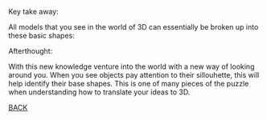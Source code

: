 Key take away:

All models that you see in the world of 3D can essentially be broken up into these basic shapes:

Afterthought:

With this new knowledge venture into the world with a new way of looking around you. When you see objects pay attention to their sillouhette, this will help identify their base shapes. This is one of many pieces of the puzzle when understanding how to translate your ideas to 3D.

[BACK](../README.md)
